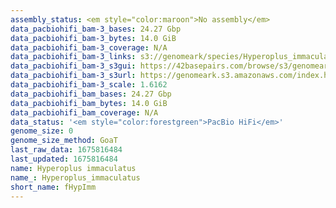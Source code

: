 ```yaml
---
assembly_status: <em style="color:maroon">No assembly</em>
data_pacbiohifi_bam-3_bases: 24.27 Gbp
data_pacbiohifi_bam-3_bytes: 14.0 GiB
data_pacbiohifi_bam-3_coverage: N/A
data_pacbiohifi_bam-3_links: s3://genomeark/species/Hyperoplus_immaculatus/fHypImm3/genomic_data/pacbio_hifi/<br>
data_pacbiohifi_bam-3_s3gui: https://42basepairs.com/browse/s3/genomeark/species/Hyperoplus_immaculatus/fHypImm3/genomic_data/pacbio_hifi/
data_pacbiohifi_bam-3_s3url: https://genomeark.s3.amazonaws.com/index.html?prefix=species/Hyperoplus_immaculatus/fHypImm3/genomic_data/pacbio_hifi/
data_pacbiohifi_bam-3_scale: 1.6162
data_pacbiohifi_bam_bases: 24.27 Gbp
data_pacbiohifi_bam_bytes: 14.0 GiB
data_pacbiohifi_bam_coverage: N/A
data_status: '<em style="color:forestgreen">PacBio HiFi</em>'
genome_size: 0
genome_size_method: GoaT
last_raw_data: 1675816484
last_updated: 1675816484
name: Hyperoplus immaculatus
name_: Hyperoplus_immaculatus
short_name: fHypImm
---
```


